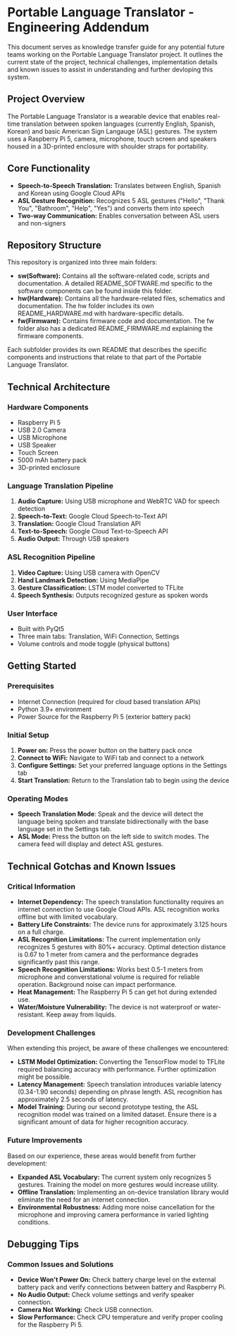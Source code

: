 # Portable Language Translator - Engineering Addendum

This document serves as knowledge transfer guide for any potential future teams working on the Portable Language Translator project. It outlines the current state of the project, technical challenges, implementation details and known issues to assist in understanding and further devloping this system.

## Project Overview
The Portable Language Translator is a wearable device that enables real-time translation between spoken languages (currently English, Spanish, Korean) and basic American Sign Langauge (ASL) gestures. The system uses a Raspberry Pi 5, camera, microphone, touch screen and speakers housed in a 3D-printed enclosure with shoulder straps for portability.

## Core Functionality
- **Speech-to-Speech Translation:** Translates between English, Spanish and Korean using Google Cloud APIs
- **ASL Gesture Recognition:** Recognizes 5 ASL gestures ("Hello", "Thank You", "Bathroom", "Help", "Yes") and converts them into speech
- **Two-way Communication:** Enables conversation between ASL users and non-signers

## Repository Structure
This repository is organized into three main folders:
- **sw(Software):** Contains all the software-related code, scripts and documentation. A detailed README_SOFTWARE.md specific to the software components can be found inside this folder.
- **hw(Hardware):** Contains all the hardware-related files, schematics and documentation. The hw folder includes its own README_HARDWARE.md with hardware-specific details.
- **fw(Firmware):** Contains firmware code and documentation. The fw folder also has a dedicated README_FIRMWARE.md explaining the firmware components.

Each subfolder provides its own README that describes the specific components and instructions that relate to that part of the Portable Language Translator.

## Technical Architecture
### Hardware Components
- Raspberry Pi 5
- USB 2.0 Camera
- USB Microphone
- USB Speaker
- Touch Screen
- 5000 mAh battery pack
- 3D-printed enclosure

### Language Translation Pipeline
1. **Audio Capture:** Using USB microphone and WebRTC VAD for speech detection
2. **Speech-to-Text:** Google Cloud Speech-to-Text API
3. **Translation:** Google Cloud Translation API
4. **Text-to-Speech:** Google Cloud Text-to-Speech API
5. **Audio Output:** Through USB speakers

### ASL Recognition Pipeline
1. **Video Capture:** Using USB camera with OpenCV
2. **Hand Landmark Detection:** Using MediaPipe
3. **Gesture Classification:** LSTM model converted to TFLite
4. **Speech Synthesis:** Outputs recognized gesture as spoken words

### User Interface
- Built with PyQt5
- Three main tabs: Translation, WiFi Connection, Settings
- Volume controls and mode toggle (physical buttons)

## Getting Started
### Prerequisites
- Internet Connection (required for cloud based translation APIs)
- Python 3.9+ environment
- Power Source for the Raspberry Pi 5 (exterior battery pack)

### Initial Setup
1. **Power on:** Press the power button on the battery pack once
2. **Connect to WiFi:** Navigate to WiFi tab and connect to a network
3. **Configure Settings:** Set your preferred language options in the Settings tab
4. **Start Translation:** Return to the Translation tab to begin using the device

### Operating Modes
- **Speech Translation Mode**: Speak and the device will detect the language being spoken and translate bidirectionally with the base language set in the Settings tab.
- **ASL Mode:** Press the button on the left side to switch modes. The camera feed will display and detect ASL gestures.

## Technical Gotchas and Known Issues
### Critical Information
- **Internet Dependency:** The speech translation functionality requires an internet connection to use Google Cloud APIs. ASL recognition works offline but with limited vocabulary.
- **Battery Life Constraints:** The device runs for approximately 3.125 hours on a full charge.
- **ASL Recognition Limitations:** The current implementation only recognizes 5 gestures with 80%+ accuracy. Optimal detection distance is 0.67 to 1 meter from camera and the performance degrades significantly past this range.
- **Speech Recognition Limitations:** Works best 0.5-1 meters from microphone and converstational volume is required for reliable operation. Background noise can impact performance.
- **Heat Management:** The Raspberry Pi 5 can get hot during extended use.
- **Water/Moisture Vulnerability:** The device is not waterproof or water-resistant. Keep away from liquids.

### Development Challenges
When extending this project, be aware of these challenges we encountered:
- **LSTM Model Optimization:** Converting the TensorFlow model to TFLite required balancing accuracy with performance. Further optimization might be possible.
- **Latency Management:** Speech translation introduces variable latency (0.34-1.90 seconds) depending on phrase length. ASL recognition has approximately 2.5 seconds of latency.
- **Model Training:** During our second prototype testing, the ASL recognition model was trained on a limited dataset. Ensure there is a significant amount of data for higher recognition accuracy.

### Future Improvements
Based on our experience, these areas would benefit from further development:
- **Expanded ASL Vocabulary:** The current system only recognizes 5 gestures. Training the model on more gestures would increase utility.
- **Offline Translation:** Implementing an on-device translation library would eliminate the need for an internet connection.
- **Environmental Robustness:** Adding more noise cancellation for the microphone and improving camera performance in varied lighting conditions.

## Debugging Tips
### Common Issues and Solutions
- **Device Won't Power On:** Check battery charge level on the external battery pack and verify connections between battery and Raspberry Pi.
- **No Audio Output:** Check volume settings and verify speaker connection.
- **Camera Not Working:** Check USB connection.
- **Slow Performance:** Check CPU temperature and verify proper cooling for the Raspberry Pi 5. 

